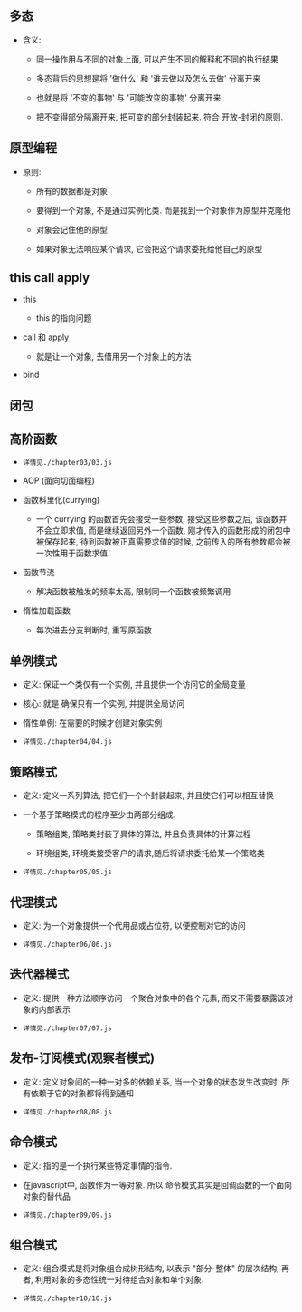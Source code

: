 ## 多态

- 含义: 
    
    - 同一操作用与不同的对象上面, 可以产生不同的解释和不同的执行结果
    
    - 多态背后的思想是将 '做什么' 和 '谁去做以及怎么去做' 分离开来
    
    - 也就是将 '不变的事物' 与 '可能改变的事物' 分离开来
    
    - 把不变得部分隔离开来, 把可变的部分封装起来. 符合 开放-封闭的原则.

## 原型编程

- 原则:

    - 所有的数据都是对象
    
    - 要得到一个对象, 不是通过实例化类. 而是找到一个对象作为原型并克隆他
    
    - 对象会记住他的原型
    
    - 如果对象无法响应某个请求, 它会把这个请求委托给他自己的原型

## this call apply

- this

    - this 的指向问题
    
- call 和 apply

    - 就是让一个对象, 去借用另一个对象上的方法 
    
- bind

## 闭包

## 高阶函数

- `详情见./chapter03/03.js`

- AOP (面向切面编程)

- 函数科里化(currying)

    - 一个 currying 的函数首先会接受一些参数, 接受这些参数之后, 该函数并不会立即求值, 而是继续返回另外一个函数, 刚才传入的函数形成的闭包中被保存起来, 待到函数被正真需要求值的时候, 之前传入的所有参数都会被一次性用于函数求值.
    
- 函数节流

    - 解决函数被触发的频率太高, 限制同一个函数被频繁调用 
    
- 惰性加载函数
    
    - 每次进去分支判断时, 重写原函数
    
## 单例模式

- 定义: 保证一个类仅有一个实例, 并且提供一个访问它的全局变量

- 核心: 就是 确保只有一个实例, 并提供全局访问

- 惰性单例: 在需要的时候才创建对象实例

- `详情见./chapter04/04.js`
    
## 策略模式

- 定义: 定义一系列算法, 把它们一个个封装起来, 并且使它们可以相互替换

- 一个基于策略模式的程序至少由两部分组成.

    - 策略组类, 策略类封装了具体的算法, 并且负责具体的计算过程
    
    - 环境组类, 环境类接受客户的请求,随后将请求委托给某一个策略类

- `详情见./chapter05/05.js`

## 代理模式

- 定义: 为一个对象提供一个代用品或占位符, 以便控制对它的访问

- `详情见./chapter06/06.js`

## 迭代器模式

- 定义: 提供一种方法顺序访问一个聚合对象中的各个元素, 而又不需要暴露该对象的内部表示

- `详情见./chapter07/07.js`

## 发布-订阅模式(观察者模式)

- 定义: 定义对象间的一种一对多的依赖关系, 当一个对象的状态发生改变时, 所有依赖于它的对象都将得到通知

- `详情见./chapter08/08.js`

## 命令模式

- 定义: 指的是一个执行某些特定事情的指令.

- 在javascript中, 函数作为一等对象. 所以 命令模式其实是回调函数的一个面向对象的替代品

- `详情见./chapter09/09.js`

## 组合模式

- 定义: 组合模式是将对象组合成树形结构, 以表示 "部分-整体" 的层次结构, 再者, 利用对象的多态性统一对待组合对象和单个对象.

- `详情见./chapter10/10.js`



















    
    
    
    
    
    
    
    
    
    
    
    
    
    
    
    
    
    
    
    
    
    
    
    
    
    
    
    
    
    
    
    
    
    
    
    
    
    
    
    
    
